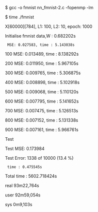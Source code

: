 $ gcc -o fmnist nn_fmnist-2.c -fopenmp -lm

$ time ./fmnist 

X[60000][784], L1: 100, L2: 10,  epoch: 1000

Initialise fmnist data,W :  0.682202s

     MSE: 0.027583, time : 5.143038s
     
 100 MSE: 0.013489, time : 8.138292s
 
 200 MSE: 0.011950, time : 5.967105s
 
 300 MSE: 0.009765, time : 5.306875s
 
 400 MSE: 0.008898, time : 5.102918s
 
 500 MSE: 0.009068, time : 5.110120s
 
 600 MSE: 0.007795, time : 5.141652s
 
 700 MSE: 0.007475, time : 5.126513s
 
 800 MSE: 0.007152, time : 5.131338s
 
 900 MSE: 0.007161, time : 5.966761s

Test

Test MSE: 0.173984

Test Error: 1338 of 10000 (13.4 %)

     time : 0.475545s

Total time : 5602.718424s


real    93m22,764s

user    92m59,054s

sys     0m9,103s
